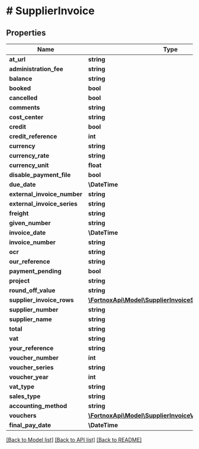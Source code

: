 # # SupplierInvoice

## Properties

Name | Type | Description | Notes
------------ | ------------- | ------------- | -------------
**at_url** | **string** |  | [optional]
**administration_fee** | **string** |  | [optional]
**balance** | **string** |  | [optional]
**booked** | **bool** |  | [optional]
**cancelled** | **bool** |  | [optional]
**comments** | **string** |  | [optional]
**cost_center** | **string** |  | [optional]
**credit** | **bool** |  | [optional]
**credit_reference** | **int** |  | [optional]
**currency** | **string** |  | [optional]
**currency_rate** | **string** |  | [optional]
**currency_unit** | **float** |  | [optional]
**disable_payment_file** | **bool** |  | [optional]
**due_date** | **\DateTime** |  | [optional]
**external_invoice_number** | **string** |  | [optional]
**external_invoice_series** | **string** |  | [optional]
**freight** | **string** |  | [optional]
**given_number** | **string** |  | [optional]
**invoice_date** | **\DateTime** |  | [optional]
**invoice_number** | **string** |  | [optional]
**ocr** | **string** |  | [optional]
**our_reference** | **string** |  | [optional]
**payment_pending** | **bool** |  | [optional]
**project** | **string** |  | [optional]
**round_off_value** | **string** |  | [optional]
**supplier_invoice_rows** | [**\FortnoxApi\Model\SupplierInvoiceSupplierInvoiceRow[]**](SupplierInvoiceSupplierInvoiceRow.md) |  | [optional]
**supplier_number** | **string** |  |
**supplier_name** | **string** |  | [optional]
**total** | **string** |  | [optional]
**vat** | **string** |  | [optional]
**your_reference** | **string** |  | [optional]
**voucher_number** | **int** |  | [optional]
**voucher_series** | **string** |  | [optional]
**voucher_year** | **int** |  | [optional]
**vat_type** | **string** |  | [optional]
**sales_type** | **string** |  | [optional]
**accounting_method** | **string** |  | [optional]
**vouchers** | [**\FortnoxApi\Model\SupplierInvoiceVoucher[]**](SupplierInvoiceVoucher.md) |  | [optional]
**final_pay_date** | **\DateTime** |  | [optional]

[[Back to Model list]](../../README.md#models) [[Back to API list]](../../README.md#endpoints) [[Back to README]](../../README.md)
